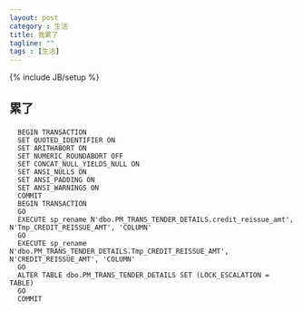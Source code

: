 ```yaml
---
layout: post
category : 生活
title: 我累了
tagline: ""
tags : [生活]
---
```

{% include JB/setup %}


## 累了

### 


### 
      BEGIN TRANSACTION
      SET QUOTED_IDENTIFIER ON
      SET ARITHABORT ON
      SET NUMERIC_ROUNDABORT OFF
      SET CONCAT_NULL_YIELDS_NULL ON
      SET ANSI_NULLS ON
      SET ANSI_PADDING ON
      SET ANSI_WARNINGS ON
      COMMIT
      BEGIN TRANSACTION
      GO
      EXECUTE sp_rename N'dbo.PM_TRANS_TENDER_DETAILS.credit_reissue_amt', N'Tmp_CREDIT_REISSUE_AMT', 'COLUMN' 
      GO
      EXECUTE sp_rename N'dbo.PM_TRANS_TENDER_DETAILS.Tmp_CREDIT_REISSUE_AMT', N'CREDIT_REISSUE_AMT', 'COLUMN' 
      GO
      ALTER TABLE dbo.PM_TRANS_TENDER_DETAILS SET (LOCK_ESCALATION = TABLE)
      GO
      COMMIT

